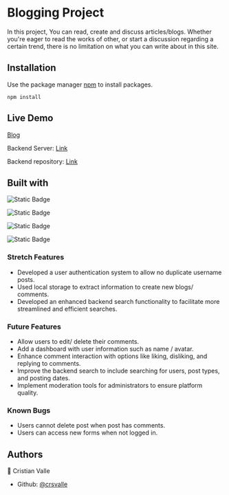 # Blogging Project

In this project, You can read, create and discuss articles/blogs. Whether you're eager to read the works of other, or start a discussion regarding a certain trend, there is no limitation on what you can write about in this site.

## Installation

Use the package manager [npm](https://www.npmjs.com/) to install packages.

```
npm install
```

## Live Demo
[Blog](https://forum-discussion.onrender.com/)

Backend Server: [Link](https://blogs-and.onrender.com/)

Backend repository: [Link](https://github.com/crsvalle/full-stack-back-end)


## Built with
![Static Badge](https://img.shields.io/badge/-ReactJs-61DAFB?logo=react&logoColor=white&style=for-the-badge)

![Static Badge](https://img.shields.io/badge/PostgresSQL-d?style=for-the-badge&logo=postgresql&logoColor=white&color=%234169E1)

![Static Badge](https://img.shields.io/badge/Node.js-d?style=for-the-badge&logo=nodedotjs&logoColor=%23339933&color=green)

![Static Badge](https://img.shields.io/badge/Express.js-d?style=for-the-badge&logo=express&logoColor=%23000000&color=yellow)



### Stretch Features
* Developed a user authentication system to allow no duplicate username posts.
* Used local storage to extract information to create new blogs/ comments.
* Developed an enhanced backend search functionality to facilitate more streamlined and efficient searches.

### Future Features
* Allow users to edit/ delete their comments.
* Add a dashboard with user information such as name / avatar.
* Enhance comment interaction with options like liking, disliking, and replying to comments. 
* Improve the backend search to include searching for users, post types, and posting dates.
* Implement moderation tools for administrators to ensure platform quality.

### Known Bugs
* Users cannot delete post when post has comments.
* Users can access new forms when not logged in.


## Authors
👤 Cristian Valle
* Github: [@crsvalle](https://github.com/crsvalle)
